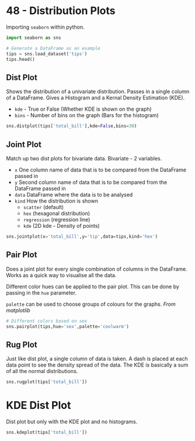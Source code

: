 # 48 - Distribution Plots

Importing `seaborn` within python.

```py
import seaborn as sns

# Generate a DataFrame as an example
tips = sns.load_dataset('tips')
tips.head()
```

## Dist Plot

Shows the distribution of a univariate distribution. Passes in a single column of a DataFrame. Gives a Histogram and a Kernal Density Estimation (KDE).

* `kde` - True or False (Whether KDE is shown on the graph)
* `bins` - Number of bins on the graph (Bars for the histogram)

```py
sns.distplot(tips['total_bill'],kde=False,bins=30)
```

## Joint Plot

Match up two dist plots for bivariate data. Bivariate - 2 variables.

* `x` One column name of data that is to be compared from the DataFrame passed in
* `y` Second column name of data that is to be compared from the DataFrame passed in
* `data` DataFrame where the data is to be analysed
* `kind` How the distribution is shown
    * `scatter` (default)
    * `hex` (hexagonal distribution)
    * `regression` (regression line)
    * `kde` (2D kde - Density of points)

```py
sns.jointplot(x='total_bill',y='tip',data=tips,kind='hex')
```

## Pair Plot

Does a joint plot for every single combination of columns in the DataFrame. Works as a quick way to visualise all the data.

Different color hues can be applied to the pair plot. This can be done by passing in the `hue` parameter.

`palette` can be used to choose groups of colours for the graphs. *From matplotlib*

```py
# Different colors based on sex
sns.pairplot(tips,hue='sex',palette='coolwarm')
```

## Rug Plot

Just like dist plot, a single column of data is taken. A dash is placed at each data point to see the density spread of the data. The KDE is basically a sum of all the normal distributions.

```py
sns.rugplot(tips['total_bill'])
```

# KDE Dist Plot

Dist plot but only with the KDE plot and no histograms.

```py
sns.kdeplot(tips['total_bill'])
```
